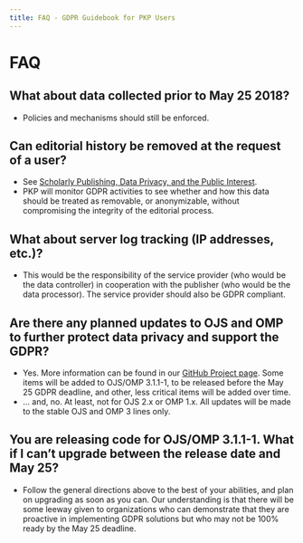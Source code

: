 ```yaml
---
title: FAQ - GDPR Guidebook for PKP Users
---
```


# FAQ

## What about data collected prior to May 25 2018?

- Policies and mechanisms should still be enforced.

## Can editorial history be removed at the request of a user?

- See [Scholarly Publishing, Data Privacy, and the Public Interest](/gdpr/en/scholarly-publishing).
- PKP will monitor GDPR activities to see whether and how this data should be treated as removable, or anonymizable, without compromising the integrity of the editorial process.

## What about server log tracking (IP addresses, etc.)?

- This would be the responsibility of the service provider (who would be the data controller) in cooperation with the publisher (who would be the data processor). The service provider should also be GDPR compliant.

## Are there any planned updates to OJS and OMP to further protect data privacy and support the GDPR?

- Yes. More information can be found in our [GitHub Project page](https://github.com/pkp/pkp-lib/projects/11). Some items will be added to OJS/OMP 3.1.1-1, to be released before the May 25 GDPR deadline, and other, less critical items will be added over time.
- ... and, no. At least, not for OJS 2.x or OMP 1.x. All updates will be made to the stable OJS and OMP 3 lines only.

## You are releasing code for OJS/OMP 3.1.1-1. What if I can’t upgrade between the release date and May 25?

- Follow the general directions above to the best of your abilities, and plan on upgrading as soon as you can. Our understanding is that there will be some leeway given to organizations who can demonstrate that they are proactive in implementing GDPR solutions but who may not be 100% ready by the May 25 deadline.
